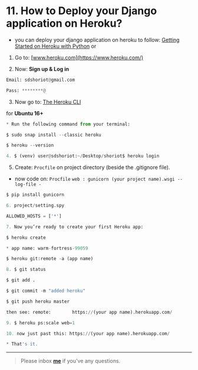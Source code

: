 # 11. How to Deploy your Django application on Heroku?

* you can deploy your django application on heroku to follow: [Getting Started on Heroku with Python](https://devcenter.heroku.com/articles/getting-started-with-python) or 

1. Go to: [www.heroku.com](https://www.heroku.com/)

2. Now: **Sign up & Log in** 
```python
Email: sdshoriot@gmail.com

Pass: ********@
```
3. Now go to: [The Heroku CLI](https://devcenter.heroku.com/articles/heroku-cli) 

for **Ubuntu 16+**
```python
* Run the following command from your terminal:

$ sudo snap install --classic heroku

$ heroku --version 
```
```python
4. $ (venv) user@sdshoriot:~/Desktop/shoriot$ heroku login
```

5. Create: ```Procfile``` on project directory (beside the .gitignore file).

* now code on: ```Procfile``` ```web : gunicorn (your project name).wsgi --log-file -```
```python
$ pip install gunicorn
```
```python
6. project/setting.spy

ALLOWED_HOSTS = ['*']
```
```python
7. Now you’re ready to create your first Heroku app:

$ heroku create

* app name: warm-fortress-99059

$ heroku git:remote -a (app name)
```
```python
8. $ git status

$ git add .

$ git commit -m "added heroku"

$ git push heroku master

then see: remote:        https://(your app name).herokuapp.com/
```

```python
9. $ heroku ps:scale web=1
```

```python
10. now just past this: https://(your app name).herokuapp.com/

* That's it.
```
---

> Please inbox **[me](https://www.facebook.com/shoriot)** if you've any questions.